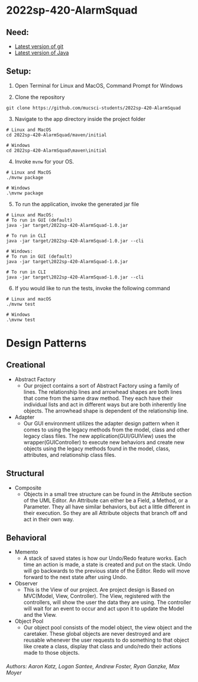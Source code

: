 # 2022sp-420-AlarmSquad

## Need:
- [Latest version of git](https://git-scm.com/downloads)
- [Latest version of Java](https://www.oracle.com/java/technologies/downloads/)

## Setup:

1. Open Terminal for Linux and MacOS, Command Prompt for Windows

2. Clone the repository

```
git clone https://github.com/mucsci-students/2022sp-420-AlarmSquad
```

3. Navigate to the app directory inside the project folder

```
# Linux and MacOS
cd 2022sp-420-AlarmSquad/maven/initial

# Windows
cd 2022sp-420-AlarmSquad\maven\initial
```

4. Invoke `mvnw` for your OS.

```
# Linux and MacOS
./mvnw package

# Windows
.\mvnw package
```

5. To run the application, invoke the generated jar file

```
# Linux and MacOS:
# To run in GUI (default)
java -jar target/2022sp-420-AlarmSquad-1.0.jar

# To run in CLI
java -jar target/2022sp-420-AlarmSquad-1.0.jar --cli

# Windows:
# To run in GUI (default)
java -jar target\2022sp-420-AlarmSquad-1.0.jar

# To run in CLI
java -jar target\2022sp-420-AlarmSquad-1.0.jar --cli
```

6. If you would like to run the tests, invoke the following command

```
# Linux and macOS
./mvnw test

# Windows
.\mvnw test
```

# Design Patterns

## Creational
  - Abstract Factory
    - Our project contains a sort of Abstract Factory using a family of lines. The relationship lines and arrowhead shapes are both lines that come from the same draw method. They each have their individual lists and act in different ways but are both inherently line objects. The arrowhead shape is dependent of the relationship line.
  - Adapter
    - Our GUI environment utilizes the adapter design pattern when it comes to using the legacy methods from the model, class and other legacy class files. The new application(GUI/GUIView) uses the wrapper(GUIController) to execute new behaviors and create new objects using the legacy methods found in the model, class, attributes, and relationship class files. 

## Structural 
  - Composite
    - Objects in a small tree structure can be found in the Attribute section of the UML Editor. An Attribute can either be a Field, a Method, or a Parameter. They all have similar behaviors, but act a little different in their execution. So they are all Attribute objects that branch off and act in their own way.

## Behavioral
  - Memento
    - A stack of saved states is how our Undo/Redo feature works. Each time an action is made, a state is created and put on the stack. Undo will go backwards to the previous state of the Editor. Redo will move forward to the next state after using Undo.
  - Observer
    - This is the View of our project. Are project design is Based on MVC(Model, View, Controller). The View, registered with the controllers, will show the user the data they are using. The controller will wait for an event to occur and act upon it to update the Model and the View.
  - Object Pool
    - Our object pool consists of the model object, the view object and the caretaker. These global objects are never destroyed and are reusable whenever the user requests to do something to that object like create a class, display that class and undo/redo their actions made to those objects.
    
###### Authors: Aaron Katz, Logan Santee, Andrew Foster, Ryan Ganzke, Max Moyer  
